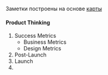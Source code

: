 Заметки построены на основе [карты](https://product-design-roadmap.com/)

#### Product Thinking
1. Success Metrics
   - Business Metrics
   - Design Metrics
2. Post-Launch
3. Launch
4. 